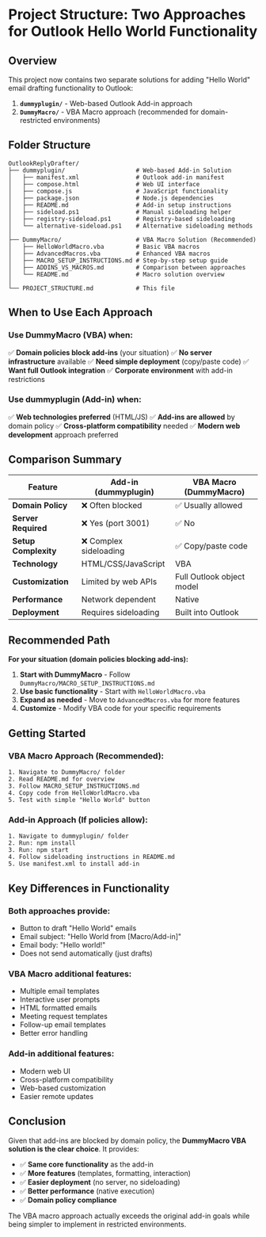 # Project Structure: Two Approaches for Outlook Hello World Functionality

## Overview
This project now contains two separate solutions for adding "Hello World" email drafting functionality to Outlook:

1. **`dummyplugin/`** - Web-based Outlook Add-in approach
2. **`DummyMacro/`** - VBA Macro approach (recommended for domain-restricted environments)

## Folder Structure

```
OutlookReplyDrafter/
├── dummyplugin/                    # Web-based Add-in Solution
│   ├── manifest.xml                # Outlook add-in manifest
│   ├── compose.html                # Web UI interface
│   ├── compose.js                  # JavaScript functionality
│   ├── package.json                # Node.js dependencies
│   ├── README.md                   # Add-in setup instructions
│   ├── sideload.ps1                # Manual sideloading helper
│   ├── registry-sideload.ps1       # Registry-based sideloading
│   └── alternative-sideload.ps1    # Alternative sideloading methods
│
├── DummyMacro/                     # VBA Macro Solution (Recommended)
│   ├── HelloWorldMacro.vba         # Basic VBA macros
│   ├── AdvancedMacros.vba          # Enhanced VBA macros
│   ├── MACRO_SETUP_INSTRUCTIONS.md # Step-by-step setup guide
│   ├── ADDINS_VS_MACROS.md         # Comparison between approaches
│   └── README.md                   # Macro solution overview
│
└── PROJECT_STRUCTURE.md            # This file
```

## When to Use Each Approach

### Use **DummyMacro** (VBA) when:
✅ **Domain policies block add-ins** (your situation)
✅ **No server infrastructure** available
✅ **Need simple deployment** (copy/paste code)
✅ **Want full Outlook integration**
✅ **Corporate environment** with add-in restrictions

### Use **dummyplugin** (Add-in) when:
✅ **Web technologies preferred** (HTML/JS)
✅ **Add-ins are allowed** by domain policy
✅ **Cross-platform compatibility** needed
✅ **Modern web development** approach preferred

## Comparison Summary

| Feature | Add-in (dummyplugin) | VBA Macro (DummyMacro) |
|---------|---------------------|------------------------|
| **Domain Policy** | ❌ Often blocked | ✅ Usually allowed |
| **Server Required** | ❌ Yes (port 3001) | ✅ No |
| **Setup Complexity** | ❌ Complex sideloading | ✅ Copy/paste code |
| **Technology** | HTML/CSS/JavaScript | VBA |
| **Customization** | Limited by web APIs | Full Outlook object model |
| **Performance** | Network dependent | Native |
| **Deployment** | Requires sideloading | Built into Outlook |

## Recommended Path

**For your situation (domain policies blocking add-ins):**

1. **Start with DummyMacro** - Follow `DummyMacro/MACRO_SETUP_INSTRUCTIONS.md`
2. **Use basic functionality** - Start with `HelloWorldMacro.vba`
3. **Expand as needed** - Move to `AdvancedMacros.vba` for more features
4. **Customize** - Modify VBA code for your specific requirements

## Getting Started

### VBA Macro Approach (Recommended):
```
1. Navigate to DummyMacro/ folder
2. Read README.md for overview
3. Follow MACRO_SETUP_INSTRUCTIONS.md
4. Copy code from HelloWorldMacro.vba
5. Test with simple "Hello World" button
```

### Add-in Approach (If policies allow):
```
1. Navigate to dummyplugin/ folder
2. Run: npm install
3. Run: npm start
4. Follow sideloading instructions in README.md
5. Use manifest.xml to install add-in
```

## Key Differences in Functionality

### Both approaches provide:
- Button to draft "Hello World" emails
- Email subject: "Hello World from [Macro/Add-in]"
- Email body: "Hello world!"
- Does not send automatically (just drafts)

### VBA Macro additional features:
- Multiple email templates
- Interactive user prompts
- HTML formatted emails
- Meeting request templates
- Follow-up email templates
- Better error handling

### Add-in additional features:
- Modern web UI
- Cross-platform compatibility
- Web-based customization
- Easier remote updates

## Conclusion

Given that add-ins are blocked by domain policy, the **DummyMacro VBA solution is the clear choice**. It provides:
- ✅ **Same core functionality** as the add-in
- ✅ **More features** (templates, formatting, interaction)
- ✅ **Easier deployment** (no server, no sideloading)
- ✅ **Better performance** (native execution)
- ✅ **Domain policy compliance**

The VBA macro approach actually exceeds the original add-in goals while being simpler to implement in restricted environments.
